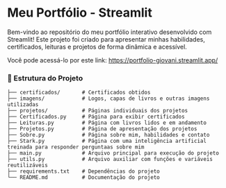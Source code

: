 # Meu Portfólio - Streamlit

Bem-vindo ao repositório do meu portfólio interativo desenvolvido com Streamlit! Este projeto foi criado para apresentar minhas habilidades, certificados, leituras e projetos de forma dinâmica e acessível.

Você pode acessá-lo por este link: https://portfolio-giovani.streamlit.app/

### 📂 Estrutura do Projeto
```
├── certificados/       # Certificados obtidos
├── imagens/            # Logos, capas de livros e outras imagens utilizadas
├── projetos/           # Páginas individuais dos projetos
├── Certificados.py     # Página para exibir certificados
├── Leituras.py         # Página com livros lidos e em andamento
├── Projetos.py         # Página de apresentação dos projetos
├── Sobre.py            # Página sobre mim, habilidades e contato
├── Stark.py            # Página com uma inteligência artificial treinada para responder perguntaas sobre mim
├── main.py             # Arquivo principal para execução do projeto
├── utils.py            # Arquivo auxiliar com funções e variáveis reutilizáveis
├── requirements.txt    # Dependências do projeto
└── README.md           # Documentação do projeto
```
